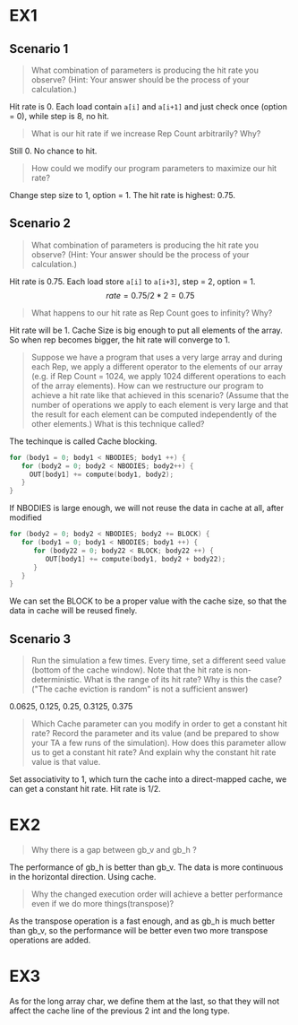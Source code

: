 # EX1

## Scenario 1

> What combination of parameters is producing the hit rate you observe? (Hint: Your answer should be the process of your calculation.)

Hit rate is 0. Each load contain `a[i]` and `a[i+1]` and just check once (option = 0), while step is 8, no hit.

> What is our hit rate if we increase Rep Count arbitrarily? Why?

Still 0. No chance to hit.

> How could we modify our program parameters to maximize our hit rate?

Change step size to 1, option = 1. The hit rate is highest: 0.75.

## Scenario 2

> What combination of parameters is producing the hit rate you observe? (Hint: Your answer should be the process of your calculation.)

Hit rate is 0.75. Each load store `a[i]` to `a[i+3]`, step = 2, option = 1. 
$$rate = 0.75 /2 * 2 = 0.75$$

> What happens to our hit rate as Rep Count goes to infinity? Why?

Hit rate will be 1. Cache Size is big enough to put all elements of the array. So when rep becomes bigger, the hit rate will converge to 1.

> Suppose we have a program that uses a very large array and during each Rep, we apply a different operator to the elements of our array (e.g. if Rep Count = 1024, we apply 1024 different operations to each of the array elements). How can we restructure our program to achieve a hit rate like that achieved in this scenario? (Assume that the number of operations we apply to each element is very large and that the result for each element can be computed independently of the other elements.) What is this technique called?

The techinque is called Cache blocking.

```C
for (body1 = 0; body1 < NBODIES; body1 ++) {
   for (body2 = 0; body2 < NBODIES; body2++) {
     OUT[body1] += compute(body1, body2);
   }
}
```

If NBODIES is large enough, we will not reuse the data in cache at all, after modified

```C
for (body2 = 0; body2 < NBODIES; body2 += BLOCK) {
   for (body1 = 0; body1 < NBODIES; body1 ++) {
      for (body22 = 0; body22 < BLOCK; body22 ++) {
         OUT[body1] += compute(body1, body2 + body22);
      }
   }
}
```

We can set the BLOCK to be a proper value with the cache size, so that the data in cache will be reused finely.


## Scenario 3

> Run the simulation a few times. Every time, set a different seed value (bottom of the cache window). Note that the hit rate is non-deterministic. What is the range of its hit rate? Why is this the case? ("The cache eviction is random" is not a sufficient answer)

0.0625, 0.125, 0.25, 0.3125, 0.375


> Which Cache parameter can you modify in order to get a constant hit rate? Record the parameter and its value (and be prepared to show your TA a few runs of the simulation). How does this parameter allow us to get a constant hit rate? And explain why the constant hit rate value is that value.

Set associativity to 1, which turn the cache into a direct-mapped cache, we can get a constant hit rate. Hit rate is 1/2.

# EX2

> Why there is a gap between gb_v and gb_h ?

The performance of gb_h is better than gb_v. The data is more continuous in the horizontal direction. Using cache.

> Why the changed execution order will achieve a better performance even if we do more things(transpose)?

As the transpose operation is a fast enough, and as gb_h is much better than gb_v, so the performance will be better even two more transpose operations are added.

# EX3

As for the long array char, we define them at the last, so that they will not affect the cache line of the previous 2 int and the long type.


